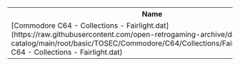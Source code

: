 <table>
<tr><th>Name</th><th>Size</th></tr>
<tr><td>
[Commodore C64 - Collections - Fairlight.dat](https://raw.githubusercontent.com/open-retrogaming-archive/dat-catalog/main/root/basic/TOSEC/Commodore/C64/Collections/Fairlight/Commodore C64 - Collections - Fairlight.dat)
</td><td>133715</td></tr>
</table>
